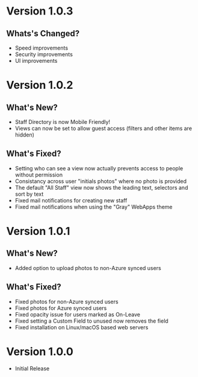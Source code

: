 # Version 1.0.3
## Whats's Changed?
- Speed improvements
- Security improvements
- UI improvements

# Version 1.0.2
## What's New?
- Staff Directory is now Mobile Friendly!
- Views can now be set to allow guest access (filters and other items are hidden)

## What's Fixed?
- Setting who can see a view now actually prevents access to people without permission
- Consistancy across user "initials photos" where no photo is provided
- The default "All Staff" view now shows the leading text, selectors and sort by text
- Fixed mail notifications for creating new staff
- Fixed mail notifications when using the "Gray" WebApps theme

# Version 1.0.1
## What's New?
- Added option to upload photos to non-Azure synced users

## What's Fixed?
- Fixed photos for non-Azure synced users
- Fixed photos for Azure synced users
- Fixed opacity issue for users marked as On-Leave
- Fixed setting a Custom Field to unused now removes the field
- Fixed installation on Linux/macOS based web servers

# Version 1.0.0
- Initial Release